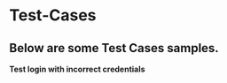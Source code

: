 # Test-Cases
Below are some Test Cases samples.
---------------
**Test login with incorrect credentials**
